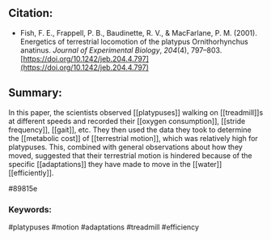 ## Citation:

- Fish, F. E., Frappell, P. B., Baudinette, R. V., & MacFarlane, P. M. (2001). Energetics of terrestrial locomotion of the platypus Ornithorhynchus anatinus. _Journal of Experimental Biology_, _204_(4), 797–803. [https://doi.org/10.1242/jeb.204.4.797](https://doi.org/10.1242/jeb.204.4.797)

## Summary:

In this paper, the scientists observed [[platypuses]] walking on [[treadmill]]s at different speeds and recorded their [[oxygen consumption]], [[stride frequency]], [[gait]], etc. They then used the data they took to determine the [[metabolic cost]] of [[terrestrial motion]], which was relatively high for platypuses. This, combined with general observations about how they moved, suggested that their terrestrial motion is hindered because of the specific [[adaptations]] they have made to move in the [[water]] [[efficiently]].

#89815e 

### Keywords:
#platypuses
#motion
#adaptations
#treadmill
#efficiency 



